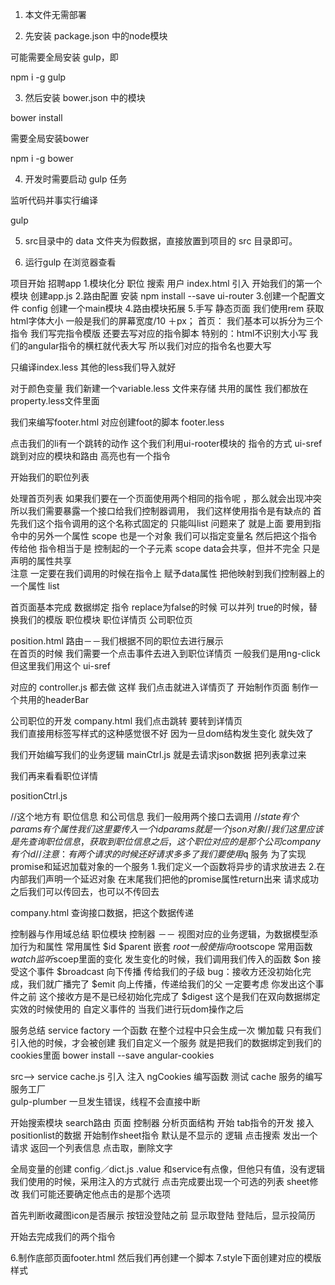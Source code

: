 1. 本文件无需部署

2. 先安装 package.json 中的node模块

可能需要全局安装 gulp，即

npm i -g gulp

3. 然后安装 bower.json 中的模块

bower install

需要全局安装bower

npm i -g bower


4. 开发时需要启动 gulp 任务

监听代码并事实行编译

gulp

5. src目录中的 data 文件夹为假数据，直接放置到项目的 src 目录即可。

6. 运行gulp  在浏览器查看


项目开始    招聘app
1.模块化分
  职位  搜索  用户   index.html   引入 开始我们的第一个模块  创建app.js
2.路由配置    安装   npm install --save ui-router
3.创建一个配置文件    config  创建一个main模块
4.路由模块拓展
5.手写   静态页面   我们使用rem    获取html字体大小  一般是我们的屏幕宽度/10 ＋px；
首页：  我们基本可以拆分为三个指令
我们写完指令模版   还要去写对应的指令脚本
特别的：html不识别大小写   我们的angular指令的横杠就代表大写  所以我们对应的指令名也要大写<div app-head></div>
只编译index.less  其他的less我们导入就好

 对于颜色变量  我们新建一个variable.less 文件来存储
 共用的属性    我们都放在property.less文件里面

 我们来编写footer.html 对应创建foot的脚本  footer.less

 点击我们的li有一个跳转的动作  这个我们利用ui-rooter模块的  指令的方式  ui-sref 跳到对应的模块和路由  高亮也有一个指令

  开始我们的职位列表

  处理首页列表  如果我们要在一个页面使用两个相同的指令呢 ，那么就会出现冲突  所以我们需要暴露一个接口给我们控制器调用，
  我们这样使用指令是有缺点的  首先我们这个指令调用的这个名称式固定的 只能叫list 问题来了 就是上面
  要用到指令中的另外一个属性  scope 也是一个对象 我们可以指定变量名 然后把这个指令传给他  指令相当于是
  控制起的一个子元素  scope data会共享，但并不完全 只是声明的属性共享  
  注意  一定要在我们调用的时候在指令上  赋予data属性  把他映射到我们控制器上的一个属性 list


首页面基本完成  数据绑定 指令  replace为false的时候 可以并列 true的时候，替换我们的模版
职位模块   职位详情页  公司职位页

position.html    路由－－我们根据不同的职位去进行展示  
在首页的时候  我们需要一个点击事件去进入到职位详情页 一般我们是用ng-click  但这里我们用这个 ui-sref

  对应的 controller.js  都去做  这样  我们点击就进入详情页了   开始制作页面
  制作一个共用的headerBar

 公司职位的开发    company.html   我们点击跳转  要转到详情页  
 我们直接用标签写样式的这种感觉很不好   因为一旦dom结构发生变化  就失效了

 我们开始编写我们的业务逻辑     mainCtrl.js  就是去请求json数据 把列表拿过来

 我们再来看看职位详情

 positionCtrl.js

 //这个地方有  职位信息 和公司信息   我们一般用两个接口去调用
 //$state 有个params有个属性 我们这里要传入一个id  params就是一个json对象
 // 我们这里应该是先查询职位信息 ，获取到职位信息之后 ，这个职位对应的是那个公司  company有个id
 // 注意：有两个请求的时候还好 请求多多了我们要使用$q 服务 为了实现promise和延迟加载对象的一个服务
  1.我们定义一个函数将异步的请求放进去
  2.在内部我们声明一个延迟对象 在末尾我们把他的promise属性return出来  请求成功之后我们可以传回去，也可以不传回去


  company.html   查询接口数据，把这个数据传递


  控制器与作用域总结
  职位模块 控制器 －－ 视图对应的业务逻辑，为数据模型添加行为和属性
  常用属性     $id    $parent  嵌套  $root  一般使指向$rootscope
  常用函数     $watch 监听$scoep里面的变化 发生变化的时候，我们调用我们传入的函数
  $on 接受这个事件  $broadcast 向下传播 传给我们的子级   bug：接收方还没初始化完成，我们就广播完了
  $emit  向上传播，传递给我们的父  一定要考虑  你发出这个事件之前 这个接收方是不是已经初始化完成了
  $digest 这个是我们在双向数据绑定实效的时候使用的   自定义事件的
    当我们进行玩dom操作之后

  服务总结   service factory 一个函数 在整个过程中只会生成一次 懒加载 只有我们引入他的时候，才会被创建
  我们自定义一个服务  就是把我们的数据绑定到我们的cookies里面 bower install --save angular-cookies

  src--> service cache.js   引入  注入   ngCookies  编写函数 测试 cache  服务的编写
  服务工厂  
  gulp-plumber 一旦发生错误，线程不会直接中断


  开始搜索模块  search路由 页面 控制器 分析页面结构
  开始 tab指令的开发  接入positionlist的数据
  开始制作sheet指令  默认是不显示的
  逻辑  点击搜索 发出一个请求 返回一个列表信息  点击取，删除文字

  全局变量的创建
  config／dict.js    .value 和service有点像，但他只有值，没有逻辑
  我们使用的时候，采用注入的方式就行
  点击完成要出现一个可选的列表   sheet修改
  我们可能还要确定他点击的是那个选项





 <!--这个地方定位结束之后有一个点亮的动作 我们去指令里面做  link  这个地方我们这样处理
 一般我们写指令都是直接可以用的  这个地方有点特殊
 -->
 <!--我们判断一下图片是否展示 -->

首先判断收藏图icon是否展示  按钮没登陆之前 显示取登陆  登陆后，显示投简历  

开始去完成我们的两个指令   <div app-position-info></div>
<div app-company></div>

6.制作底部页面footer.html   然后我们再创建一个脚本
7.style下面创建对应的模版  样式
